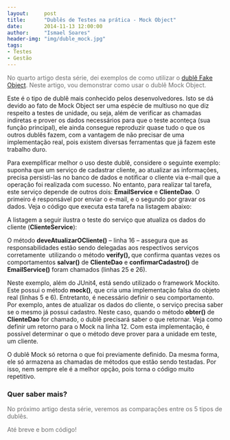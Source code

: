 ```yaml
---
layout:     post
title:      "Dublês de Testes na prática - Mock Object"
date:       2014-11-13 12:00:00
author:     "Ismael Soares"
header-img: "img/duble_mock.jpg"
tags:
- Testes
- Gestão
---
```

<span style="color: #6e6e6e;">No quarto artigo desta série, dei exemplos de como utilizar o <a href="http://rkmael.com/2014/11/13/dubles_testes_fake/">dublê Fake Object</a></span><span style="color: #6e6e6e;">. Neste artigo, vou demonstrar como usar o dublê Mock Object.</span>

Este é o tipo de dublê mais conhecido pelos desenvolvedores. Isto se dá devido ao fato de Mock Object ser uma espécie de multiuso no que diz respeito a testes de unidade, ou seja, além de verificar as chamadas indiretas e prover os dados necessários para que o teste aconteça (sua função principal), ele ainda consegue reproduzir quase tudo o que os outros dublês fazem, com a vantagem de não precisar de uma implementação real, pois existem diversas ferramentas que já fazem este trabalho duro.

Para exemplificar melhor o uso deste dublê, considere o seguinte exemplo: suponha que um serviço de cadastrar cliente, ao atualizar as informações, precisa persisti-las no banco de dados e notificar o cliente via e-mail que a operação foi realizada com sucesso. No entanto, para realizar tal tarefa, este serviço depende de outros dois: <strong>EmailService</strong> e <strong>ClienteDao</strong>. O primeiro é responsável por enviar o e-mail, e o segundo por gravar os dados. Veja o código que executa esta tarefa na listagem abaixo:
<script src="https://gist.github.com/rkmael/a5b0e9736cf75f73697b.js"></script>A listagem a seguir ilustra o teste do serviço que atualiza os dados do cliente (<strong>ClienteService</strong>):<script src="https://gist.github.com/rkmael/3aac3dc7a333fe9e7357.js"></script>

O método <strong>deveAtualizarOCliente()</strong> – linha 16 – assegura que as responsabilidades estão sendo delegadas aos respectivos serviços corretamente  utilizando o método <strong>verify(), </strong>que confirma quantas vezes os comportamentos <strong>salvar()</strong> de <strong>ClienteDao</strong> e <strong>confirmarCadastro()</strong> de <strong>EmailService()</strong> foram chamados (linhas 25 e 26).

Neste exemplo, além do JUnit4, está sendo utilizado o framework Mockito. Este possui o método <strong>mock()</strong>, que cria uma implementação falsa do objeto real (linhas 5 e 6). Entretanto, é necessário definir o seu comportamento. Por exemplo, antes de atualizar os dados do cliente, o serviço precisa saber se o mesmo já possui cadastro. Neste caso, quando o método <strong>obter()</strong> de <strong>ClienteDao</strong> for chamado, o dublê precisará saber o que retornar. Veja como definir um retorno para o Mock na linha 12. Com esta implementação, é possível determinar o que o método deve prover para a unidade em teste, um cliente.

O dublê Mock só retorna o que foi previamente definido. Da mesma forma, ele só armazena as chamadas de métodos que estão sendo testadas. Por isso, nem sempre ele é a melhor opção, pois torna o código muito repetitivo.
<h3>Quer saber mais?</h3>
<p style="color: #6e6e6e;">No próximo artigo desta série, veremos as comparações entre os 5 tipos de dublês.</p>
<p style="color: #6e6e6e;">Até breve e bom código!</p>